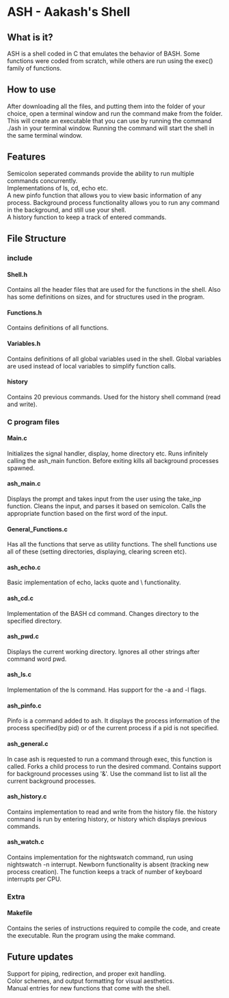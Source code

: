 # ASH - Aakash's Shell
## What is it?
ASH is a shell coded in C that emulates the behavior of BASH. Some functions were coded from scratch, while others are run using the exec() family of functions.
## How to use
After downloading all the files, and putting them into the folder of your choice, open a terminal window and run the command make from the folder. This will create an executable that you can use by running the command ./ash in your terminal window. Running the command will start the shell in the same terminal window.
## Features
Semicolon seperated commands provide the ability to run multiple commands concurrently.  
Implementations of ls, cd, echo etc.  
A new pinfo function that allows you to view basic information of any process.
Background process functionality allows you to run any command in the background, and still use your shell.  
A history function to keep a track of entered commands.  
## File Structure
### include
#### Shell.h
Contains all the header files that are used for the functions in the shell. Also has some definitions on sizes, and for structures used in the program.
#### Functions.h
Contains definitions of all functions.
#### Variables.h
Contains definitions of all global variables used in the shell. Global variables are used instead of local variables to simplify function calls.
#### history
Contains 20 previous commands. Used for the history shell command (read and write).
### C program files
#### Main.c
Initializes the signal handler, display, home directory etc. Runs infinitely calling the ash_main function. Before exiting kills all background processes spawned.  
#### ash_main.c
Displays the prompt and takes input from the user using the take_inp function. Cleans the input, and parses it based on semicolon. Calls the appropriate function based on the first word of the input.  
#### General_Functions.c 
Has all the functions that serve as utility functions. The shell functions use all of these (setting directories, displaying, clearing screen etc).  
#### ash_echo.c
Basic implementation of echo, lacks quote and \ functionality.
#### ash_cd.c
Implementation of the BASH cd command. Changes directory to the specified directory.
#### ash_pwd.c
Displays the current working directory. Ignores all other strings after command word pwd.
#### ash_ls.c
Implementation of the ls command. Has support for the -a and -l flags.
#### ash_pinfo.c
Pinfo is a command added to ash. It displays the process information of the process specified(by pid) or of the current process if a pid is not specified.
#### ash_general.c
In case ash is requested to run a command through exec, this function is called. Forks a child process to run the desired command. Contains support for background processes using '&'. Use the command list to list all the current background processes.
#### ash_history.c
Contains implementation to read and write from the history file. the history command is run by entering history, or history <num> which displays <num> previous commands.
#### ash_watch.c
Contains implementation for the nightswatch command, run using nightswatch -n <num> interrupt. Newborn functionality is absent (tracking new process creation). The function keeps a track of number of keyboard interrupts per CPU.
### Extra
#### Makefile
Contains the series of instructions required to compile the code, and create the executable. Run the program using the make command.
## Future updates
Support for piping, redirection, and proper exit handling.  
Color schemes, and output formatting for visual aesthetics.  
Manual entries for new functions that come with the shell.  